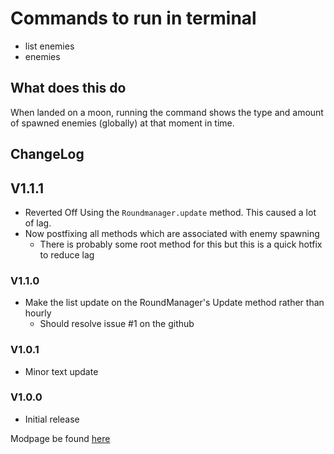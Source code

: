 # Commands to run in terminal

- list enemies
- enemies

## What does this do

When landed on a moon, running the command shows the type and amount of spawned enemies (globally) at that moment in time.

## ChangeLog

## V1.1.1

- Reverted Off Using the `Roundmanager.update` method. This caused a lot of lag.
- Now postfixing all methods which are associated with enemy spawning
  - There is probably some root method for this but this is a quick hotfix to reduce lag

### V1.1.0

- Make the list update on the RoundManager's Update method rather than hourly
  - Should resolve issue #1 on the github

### V1.0.1

- Minor text update

### V1.0.0

- Initial release

Modpage be found [here](https://thunderstore.io/c/lethal-company/p/299792458/ScanForEnemies/)
